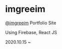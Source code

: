 # imgreeim
 [@imgreeim](https://www.instagram.com/imgreeim/) Portfolio Site
 
 Using Firebase, React JS
 
 2020.10.15 ~
